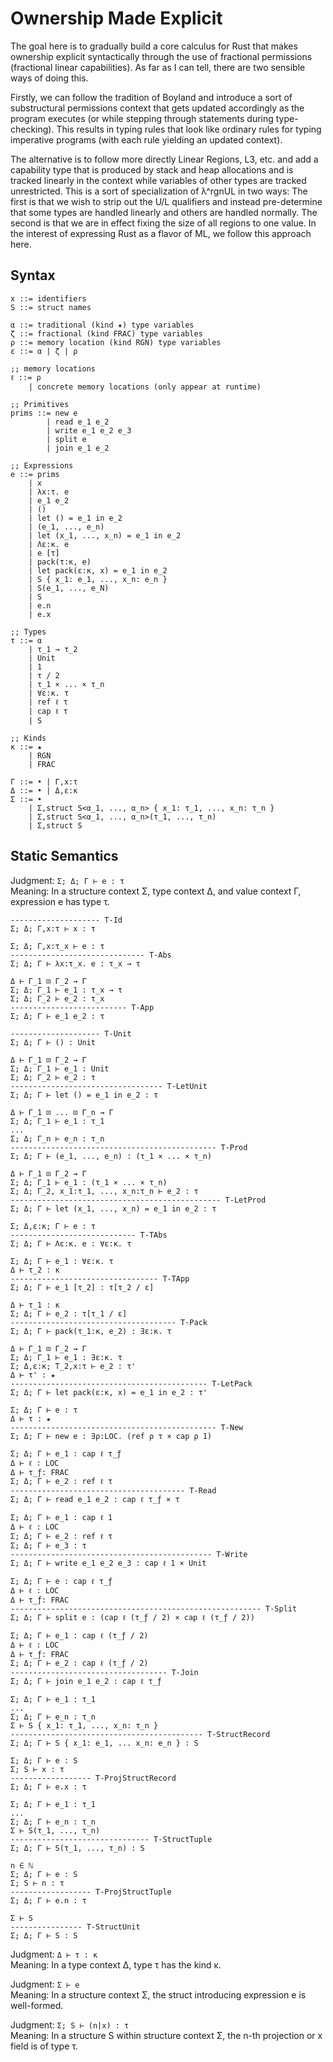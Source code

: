 # Ownership Made Explicit

The goal here is to gradually build a core calculus for Rust that makes ownership explicit
syntactically through the use of fractional permissions (fractional linear capabilities). As far as
I can tell, there are two sensible ways of doing this.

Firstly, we can follow the tradition of Boyland and introduce a sort of substructural permissions
context that gets updated accordingly as the program executes (or while stepping through statements 
during type-checking). This results in typing rules that look like ordinary rules for typing
imperative programs (with each rule yielding an updated context).

The alternative is to follow more directly Linear Regions, L3, etc. and add a capability type that
is produced by stack and heap allocations and is tracked linearly in the context while variables of
other types are tracked unrestricted. This is a sort of specialization of λ^rgnUL in two ways: The
first is that we wish to strip out the U/L qualifiers and instead pre-determine that some types are
handled linearly and others are handled normally. The second is that we are in effect fixing the
size of all regions to one value. In the interest of expressing Rust as a flavor of ML, we follow
this approach here.

## Syntax

```
x ::= identifiers
S ::= struct names

α ::= traditional (kind ★) type variables
ζ ::= fractional (kind FRAC) type variables
ρ ::= memory location (kind RGN) type variables
ε ::= α | ζ | ρ

;; memory locations
ℓ ::= ρ
    | concrete memory locations (only appear at runtime)

;; Primitives
prims ::= new e
        | read e_1 e_2
        | write e_1 e_2 e_3
        | split e
        | join e_1 e_2

;; Expressions
e ::= prims
    | x
    | λx:τ. e 
    | e_1 e_2
    | ()
    | let () = e_1 in e_2
    | (e_1, ..., e_n)
    | let (x_1, ..., x_n) = e_1 in e_2
    | Λε:κ. e
    | e [τ]
    | pack(τ:κ, e)
    | let pack(ε:κ, x) = e_1 in e_2
    | S { x_1: e_1, ..., x_n: e_n }
    | S(e_1, ..., e_N)
    | S
    | e.n
    | e.x

;; Types
τ ::= α
    | τ_1 → τ_2
    | Unit
    | 1
    | τ / 2
    | τ_1 × ... × τ_n
    | ∀ε:κ. τ
    | ref ℓ τ
    | cap ℓ τ
    | S
    
;; Kinds
κ ::= ★
    | RGN
    | FRAC

Γ ::= • | Γ,x:τ
Δ ::= • | Δ,ε:κ
Σ ::= •
    | Σ,struct S<α_1, ..., α_n> { x_1: τ_1, ..., x_n: τ_n }
    | Σ,struct S<α_1, ..., α_n>(τ_1, ..., τ_n)
    | Σ,struct S
```

## Static Semantics

Judgment: `Σ; Δ; Γ ⊢ e : τ`  
Meaning: In a structure context Σ, type context Δ, and value context Γ, expression e has type τ.

```
-------------------- T-Id
Σ; Δ; Γ,x:τ ⊢ x : τ

Σ; Δ; Γ,x:τ_x ⊢ e : τ
------------------------------ T-Abs
Σ; Δ; Γ ⊢ λx:τ_x. e : τ_x → τ

Δ ⊢ Γ_1 ⊡ Γ_2 ⇝ Γ
Σ; Δ; Γ_1 ⊢ e_1 : τ_x → τ
Σ; Δ; Γ_2 ⊢ e_2 : τ_x
-------------------------- T-App
Σ; Δ; Γ ⊢ e_1 e_2 : τ

-------------------- T-Unit
Σ; Δ; Γ ⊢ () : Unit

Δ ⊢ Γ_1 ⊡ Γ_2 ⇝ Γ
Σ; Δ; Γ_1 ⊢ e_1 : Unit
Σ; Δ; Γ_2 ⊢ e_2 : τ
---------------------------------- T-LetUnit
Σ; Δ; Γ ⊢ let () = e_1 in e_2 : τ

Δ ⊢ Γ_1 ⊡ ... ⊡ Γ_n ⇝ Γ
Σ; Δ; Γ_1 ⊢ e_1 : τ_1
...
Σ; Δ; Γ_n ⊢ e_n : τ_n
---------------------------------------------- T-Prod
Σ; Δ; Γ ⊢ (e_1, ..., e_n) : (τ_1 × ... × τ_n)

Δ ⊢ Γ_1 ⊡ Γ_2 ⇝ Γ
Σ; Δ; Γ_1 ⊢ e_1 : (τ_1 × ... × τ_n)
Σ; Δ; Γ_2, x_1:τ_1, ..., x_n:τ_n ⊢ e_2 : τ
----------------------------------------------- T-LetProd
Σ; Δ; Γ ⊢ let (x_1, ..., x_n) = e_1 in e_2 : τ

Σ; Δ,ε:κ; Γ ⊢ e : τ
---------------------------- T-TAbs
Σ; Δ; Γ ⊢ Λε:κ. e : ∀ε:κ. τ

Σ; Δ; Γ ⊢ e_1 : ∀ε:κ. τ
Δ ⊢ τ_2 : κ
--------------------------------- T-TApp
Σ; Δ; Γ ⊢ e_1 [τ_2] : τ[τ_2 / ε]

Δ ⊢ τ_1 : κ
Σ; Δ; Γ ⊢ e_2 : τ[τ_1 / ε]
------------------------------------- T-Pack
Σ; Δ; Γ ⊢ pack(τ_1:κ, e_2) : ∃ε:κ. τ

Δ ⊢ Γ_1 ⊡ Γ_2 ⇝ Γ
Σ; Δ; Γ_1 ⊢ e_1 : ∃ε:κ. τ
Σ; Δ,ε:κ; Τ_2,x:τ ⊢ e_2 : τ'
Δ ⊢ τ' : ★
-------------------------------------------- T-LetPack
Σ; Δ; Γ ⊢ let pack(ε:κ, x) = e_1 in e_2 : τ'

Σ; Δ; Γ ⊢ e : τ
Δ ⊢ τ : ★
---------------------------------------------- T-New
Σ; Δ; Γ ⊢ new e : ∃ρ:LOC. (ref ρ τ × cap ρ 1)

Σ; Δ; Γ ⊢ e_1 : cap ℓ τ_ƒ
Δ ⊢ ℓ : LOC
Δ ⊢ τ_ƒ: FRAC
Σ; Δ; Γ ⊢ e_2 : ref ℓ τ
--------------------------------------- T-Read
Σ; Δ; Γ ⊢ read e_1 e_2 : cap ℓ τ_ƒ × τ

Σ; Δ; Γ ⊢ e_1 : cap ℓ 1
Δ ⊢ ℓ : LOC
Σ; Δ; Γ ⊢ e_2 : ref ℓ τ
Σ; Δ; Γ ⊢ e_3 : τ
--------------------------------------------- T-Write
Σ; Δ; Γ ⊢ write e_1 e_2 e_3 : cap ℓ 1 × Unit

Σ; Δ; Γ ⊢ e : cap ℓ τ_ƒ
Δ ⊢ ℓ : LOC
Δ ⊢ τ_ƒ: FRAC
-------------------------------------------------------- T-Split
Σ; Δ; Γ ⊢ split e : (cap ℓ (τ_ƒ / 2) × cap ℓ (τ_ƒ / 2))

Σ; Δ; Γ ⊢ e_1 : cap ℓ (τ_ƒ / 2)
Δ ⊢ ℓ : LOC
Δ ⊢ τ_ƒ: FRAC
Σ; Δ; Γ ⊢ e_2 : cap ℓ (τ_ƒ / 2)
----------------------------------- T-Join
Σ; Δ; Γ ⊢ join e_1 e_2 : cap ℓ τ_ƒ

Σ; Δ; Γ ⊢ e_1 : τ_1
...
Σ; Δ; Γ ⊢ e_n : τ_n
Σ ⊢ S { x_1: τ_1, ..., x_n: τ_n }
------------------------------------------- T-StructRecord
Σ; Δ; Γ ⊢ S { x_1: e_1, ... x_n: e_n } : S

Σ; Δ; Γ ⊢ e : S
Σ; S ⊢ x : τ
------------------ T-ProjStructRecord
Σ; Δ; Γ ⊢ e.x : τ

Σ; Δ; Γ ⊢ e_1 : τ_1
...
Σ; Δ; Γ ⊢ e_n : τ_n
Σ ⊢ S(τ_1, ..., τ_n)
------------------------------- T-StructTuple
Σ; Δ; Γ ⊢ S(τ_1, ..., τ_n) : S

n ∈ ℕ
Σ; Δ; Γ ⊢ e : S
Σ; S ⊢ n : τ
------------------ T-ProjStructTuple
Σ; Δ; Γ ⊢ e.n : τ

Σ ⊢ S
---------------- T-StructUnit
Σ; Δ; Γ ⊢ S : S
```

Judgment: `Δ ⊢ τ : κ`  
Meaning: In a type context Δ, type τ has the kind κ.

Judgment: `Σ ⊢ e`  
Meaning: In a structure context Σ, the struct introducing expression e is well-formed.

Judgment: `Σ; S ⊢ (n|x) : τ`  
Meaning: In a structure S within structure context Σ, the n-th projection or x field is of type τ.
